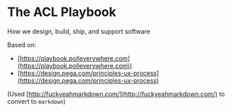 # The ACL Playbook

How we design, build, ship, and support software

Based on:

* [https://playbook.polleverywhere.com](https://playbook.polleverywhere.com\)
* [https://design.pega.com/principles-ux-process](https://design.pega.com/principles-ux-process)

\(Used [http://fuckyeahmarkdown.com/](http://fuckyeahmarkdown.com/) to convert to `markdown`\)

